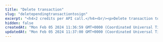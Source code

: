 ```yaml
---
title: "Delete transaction"
slug: "deletependingtransactiontosign"
excerpt: "<h4>2 credits per API call.</h4><br/><p>Delete transaction to be signed. When deleting offchain transaction, linked withdrawal will be cancelled automatically.</p>"
hidden: false
createdAt: "Mon Feb 05 2024 11:36:59 GMT+0000 (Coordinated Universal Time)"
updatedAt: "Mon Feb 05 2024 11:37:00 GMT+0000 (Coordinated Universal Time)"
---
```

